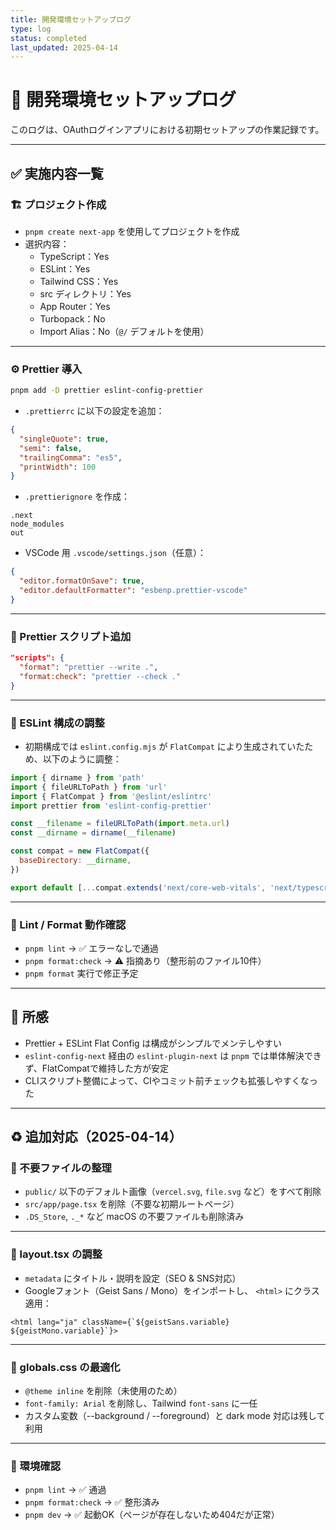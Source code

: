 ```yaml
---
title: 開発環境セットアップログ
type: log
status: completed
last_updated: 2025-04-14
---
```


# 🚀 開発環境セットアップログ

このログは、OAuthログインアプリにおける初期セットアップの作業記録です。

---

## ✅ 実施内容一覧

### 🏗 プロジェクト作成

- `pnpm create next-app` を使用してプロジェクトを作成
- 選択内容：
  - TypeScript：Yes
  - ESLint：Yes
  - Tailwind CSS：Yes
  - src ディレクトリ：Yes
  - App Router：Yes
  - Turbopack：No
  - Import Alias：No（`@/` デフォルトを使用）

---

### ⚙️ Prettier 導入

```bash
pnpm add -D prettier eslint-config-prettier
```

- `.prettierrc` に以下の設定を追加：

```json
{
  "singleQuote": true,
  "semi": false,
  "trailingComma": "es5",
  "printWidth": 100
}
```

- `.prettierignore` を作成：

```
.next
node_modules
out
```

- VSCode 用 `.vscode/settings.json`（任意）：

```json
{
  "editor.formatOnSave": true,
  "editor.defaultFormatter": "esbenp.prettier-vscode"
}
```

---

### 🧹 Prettier スクリプト追加

```json
"scripts": {
  "format": "prettier --write .",
  "format:check": "prettier --check ."
}
```

---

### 🧪 ESLint 構成の調整

- 初期構成では `eslint.config.mjs` が `FlatCompat` により生成されていたため、以下のように調整：

```js
import { dirname } from 'path'
import { fileURLToPath } from 'url'
import { FlatCompat } from '@eslint/eslintrc'
import prettier from 'eslint-config-prettier'

const __filename = fileURLToPath(import.meta.url)
const __dirname = dirname(__filename)

const compat = new FlatCompat({
  baseDirectory: __dirname,
})

export default [...compat.extends('next/core-web-vitals', 'next/typescript'), prettier]
```

---

### 🧯 Lint / Format 動作確認

- `pnpm lint` → ✅ エラーなしで通過
- `pnpm format:check` → ⚠️ 指摘あり（整形前のファイル10件）
- `pnpm format` 実行で修正予定

---

## 📘 所感

- Prettier + ESLint Flat Config は構成がシンプルでメンテしやすい
- `eslint-config-next` 経由の `eslint-plugin-next` は `pnpm` では単体解決できず、FlatCompatで維持した方が安定
- CLIスクリプト整備によって、CIやコミット前チェックも拡張しやすくなった

---

## ♻️ 追加対応（2025-04-14）

### 🧼 不要ファイルの整理

- `public/` 以下のデフォルト画像（`vercel.svg`, `file.svg` など）をすべて削除
- `src/app/page.tsx` を削除（不要な初期ルートページ）
- `.DS_Store`, `._*` など macOS の不要ファイルも削除済み

---

### 🎨 layout.tsx の調整

- `metadata` にタイトル・説明を設定（SEO & SNS対応）
- Googleフォント（Geist Sans / Mono）をインポートし、 `<html>` にクラス適用：

```tsx
<html lang="ja" className={`${geistSans.variable} ${geistMono.variable}`}>
```

---

### 🌈 globals.css の最適化

- `@theme inline` を削除（未使用のため）
- `font-family: Arial` を削除し、Tailwind `font-sans` に一任
- カスタム変数（--background / --foreground）と dark mode 対応は残して利用

---

### 🧪 環境確認

- `pnpm lint` → ✅ 通過
- `pnpm format:check` → ✅ 整形済み
- `pnpm dev` → ✅ 起動OK（ページが存在しないため404だが正常）
